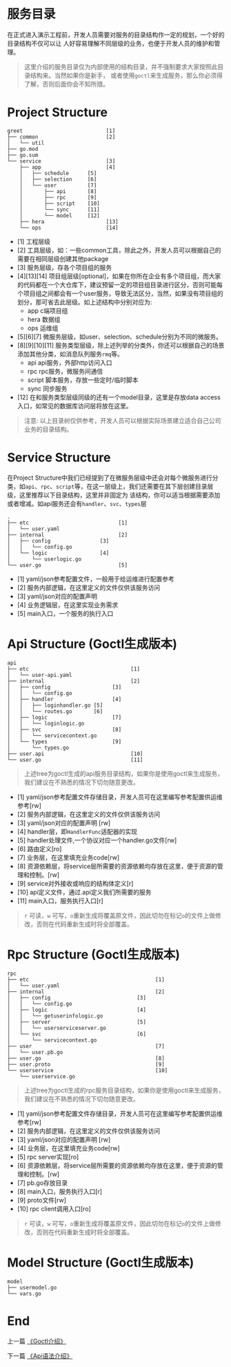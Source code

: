 # 服务目录
在正式进入演示工程前，开发人员需要对服务的目录结构作一定的规划，一个好的目录结构不仅可以让
人好容易理解不同层级的业务，也便于开发人员的维护和管理。

> 这里介绍的服务目录仅为内部使用的结构目录，并不强制要求大家按照此目录结构来。当然如果你是新手，
> 或者使用`goctl`来生成服务，那么你必须得了解，否则后面你会不知所措。

# Project Structure

```text
greet                           [1]
├── common                      [2]
│   └── util
├── go.mod
├── go.sum
└── service                     [3]
    ├── app                     [4]
    │   ├── schedule      [5]
    │   ├── selection     [6]
    │   └── user          [7]
    │       ├── api       [8]
    │       ├── rpc       [9]
    │       ├── script    [10]
    │       └── sync      [11]
    │       └── model     [12]
    ├── hera                    [13]
    └── ops                     [14]
```

* [1] 工程层级
* [2] 工具层级，如：一些common工具，除此之外，开发人员可以根据自己的需要在相同层级创建其他package
* [3] 服务层级，存各个项目组的服务
* [4][13][14] 项目组层级[optional]，如果在你所在企业有多个项目组，而大家的代码都在一个大仓库下，建议预留一定的项目组目录进行区分，否则可能每个项目组之间都会有一个user服务，导致无法区分，当然，如果没有项目组的划分，那可省去此层级。如上述结构中分别对应为:
    * app c端项目组
    * hera 数据组
    * ops 运维组
* [5][6][7] 微服务层级，如user、selection、schedule分别为不同的微服务。
* [8][9][10][11] 服务类型层级，除上述列举的分类外，你还可以根据自己的场景添加其他分类，如消息队列服务`rmq`等。
    * api api服务，外部http访问入口
    * rpc rpc服务，微服务间通信
    * script 脚本服务，存放一些定时/临时脚本
    * sync 同步服务
* [12] 在和服务类型层级同级的还有一个model目录，这里是存放data access入口，如常见的数据库访问层将放在这里。

> 注意: 以上目录树仅供参考，开发人员可以根据实际场景建立适合自己公司业务的目录结构。

# Service Structure
在Project Structure中我们已经提到了在微服务层级中还会对每个微服务进行分类，如`api`、`rpc`、`script`等，在这一层级上，我们还需要在其下层创建目录层级，这里推荐以下目录结构，这里并非固定为
该结构，你可以适当根据需要添加或者增减。如api服务还会有`handler`、`svc`、`types`层

```text
.
├── etc                             [1]
│   └── user.yaml
├── internal                        [2]
│   ├── config                [3]
│   │   └── config.go
│   └── logic                 [4]
│       └── userlogic.go
└── user.go                         [5]
```

* [1] yaml/json参考配置文件，一般用于给运维进行配置参考
* [2] 服务内部逻辑，在这里定义的文件仅供该服务访问
* [3] yaml/json对应的配置声明
* [4] 业务逻辑层，在这里实现业务需求
* [5] main入口，一个服务的执行入口

# Api Structure (Goctl生成版本)

```text
api
├── etc                                 [1]
│   └── user-api.yaml
├── internal                            [2]
│   ├── config                    [3]
│   │   └── config.go
│   ├── handler                   [4]
│   │   ├── loginhandler.go [5]
│   │   └── routes.go       [6]
│   ├── logic                     [7]
│   │   └── loginlogic.go
│   ├── svc                       [8]
│   │   └── servicecontext.go
│   └── types                     [9]
│       └── types.go
├── user.api                            [10]
└── user.go                             [11]
```

> 上述tree为goctl生成的api服务目录结构，如果你是使用goctl来生成服务，我们建议在不熟悉的情况下切勿随意更改。

* [1] yaml/json参考配置文件存储目录，开发人员可在这里编写参考配置供运维参考[rw]
* [2] 服务内部逻辑，在这里定义的文件仅供该服务访问
* [3] yaml/json对应的配置声明 [rw]
* [4] handler层，即`HandlerFunc`适配器的实现
* [5] handler处理文件,一个协议对应一个handler.go文件[rw]
* [6] 路由定义[ro]
* [7] 业务层，在这里填充业务code[rw]
* [8] 资源依赖层，将service层所需要的资源依赖均存放在这里，便于资源的管理和控制。[rw]
* [9] service对外接收或响应的结构体定义[r]
* [10] api定义文件，通过.api定义我们所需要的服务
* [11] main入口，服务执行入口[r]

> `r` 可读，`w` 可写，`o`重新生成将覆盖原文件，因此切勿在标记`o`的文件上做修改，否则在代码重新生成时将全部覆盖。

# Rpc Structure (Goctl生成版本)

```text
rpc
├── etc                                         [1]
│   └── user.yaml
├── internal                                    [2]
│   ├── config                            [3]
│   │   └── config.go
│   ├── logic                             [4]
│   │   └── getuserinfologic.go
│   ├── server                            [5]
│   │   └── userserviceserver.go
│   └── svc                               [6]
│       └── servicecontext.go
├── user                                        [7]
│   └── user.pb.go
├── user.go                                     [8]
├── user.proto                                  [9]
└── userservice                                 [10]
    └── userservice.go
```

> 上述tree为goctl生成的rpc服务目录结构，如果你是使用goctl来生成服务，我们建议在不熟悉的情况下切勿随意更改。

* [1] yaml/json参考配置文件存储目录，开发人员可在这里编写参考配置供运维参考[rw]
* [2] 服务内部逻辑，在这里定义的文件仅供该服务访问
* [3] yaml/json对应的配置声明 [rw]
* [4] 业务层，在这里填充业务code[rw]
* [5] rpc server实现[ro]
* [6] 资源依赖层，将service层所需要的资源依赖均存放在这里，便于资源的管理和控制。[rw]
* [7] pb.go存放目录
* [8] main入口，服务执行入口[r]
* [9] proto文件[rw]
* [10] rpc client调用入口[ro]
> `r` 可读，`w` 可写，`o`重新生成将覆盖原文件，因此切勿在标记`o`的文件上做修改，否则在代码重新生成时将全部覆盖。

# Model Structure (Goctl生成版本)

```text
model
├── usermodel.go
└── vars.go
```

# End

上一篇 [《Goctl介绍》](./goctl-intro.md)

下一篇 [《Api语法介绍》](./api-grammar.md)